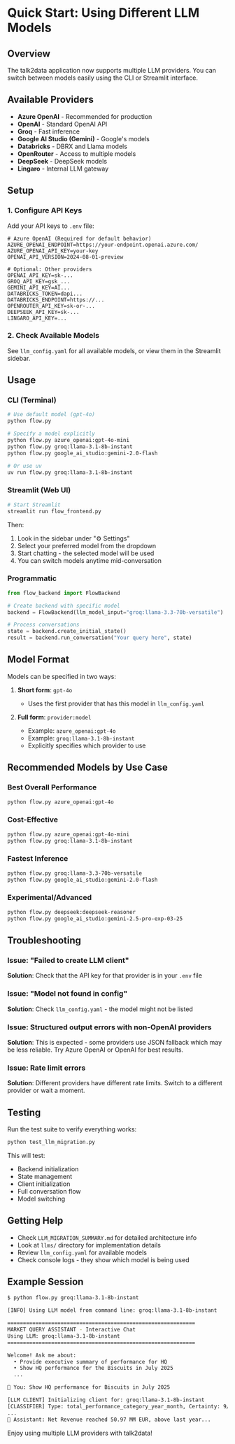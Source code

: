 # Quick Start: Using Different LLM Models

## Overview

The talk2data application now supports multiple LLM providers. You can switch between models easily using the CLI or Streamlit interface.

## Available Providers

- **Azure OpenAI** - Recommended for production
- **OpenAI** - Standard OpenAI API
- **Groq** - Fast inference
- **Google AI Studio (Gemini)** - Google's models
- **Databricks** - DBRX and Llama models
- **OpenRouter** - Access to multiple models
- **DeepSeek** - DeepSeek models
- **Lingaro** - Internal LLM gateway

## Setup

### 1. Configure API Keys

Add your API keys to `.env` file:

```env
# Azure OpenAI (Required for default behavior)
AZURE_OPENAI_ENDPOINT=https://your-endpoint.openai.azure.com/
AZURE_OPENAI_API_KEY=your-key
OPENAI_API_VERSION=2024-08-01-preview

# Optional: Other providers
OPENAI_API_KEY=sk-...
GROQ_API_KEY=gsk_...
GEMINI_API_KEY=AI...
DATABRICKS_TOKEN=dapi...
DATABRICKS_ENDPOINT=https://...
OPENROUTER_API_KEY=sk-or-...
DEEPSEEK_API_KEY=sk-...
LINGARO_API_KEY=...
```

### 2. Check Available Models

See `llm_config.yaml` for all available models, or view them in the Streamlit sidebar.

## Usage

### CLI (Terminal)

```bash
# Use default model (gpt-4o)
python flow.py

# Specify a model explicitly
python flow.py azure_openai:gpt-4o-mini
python flow.py groq:llama-3.1-8b-instant
python flow.py google_ai_studio:gemini-2.0-flash

# Or use uv
uv run flow.py groq:llama-3.1-8b-instant
```

### Streamlit (Web UI)

```bash
# Start Streamlit
streamlit run flow_frontend.py
```

Then:
1. Look in the sidebar under "⚙️ Settings"
2. Select your preferred model from the dropdown
3. Start chatting - the selected model will be used
4. You can switch models anytime mid-conversation

### Programmatic

```python
from flow_backend import FlowBackend

# Create backend with specific model
backend = FlowBackend(llm_model_input="groq:llama-3.3-70b-versatile")

# Process conversations
state = backend.create_initial_state()
result = backend.run_conversation("Your query here", state)
```

## Model Format

Models can be specified in two ways:

1. **Short form**: `gpt-4o`
   - Uses the first provider that has this model in `llm_config.yaml`

2. **Full form**: `provider:model`
   - Example: `azure_openai:gpt-4o`
   - Example: `groq:llama-3.1-8b-instant`
   - Explicitly specifies which provider to use

## Recommended Models by Use Case

### Best Overall Performance
```bash
python flow.py azure_openai:gpt-4o
```

### Cost-Effective
```bash
python flow.py azure_openai:gpt-4o-mini
python flow.py groq:llama-3.1-8b-instant
```

### Fastest Inference
```bash
python flow.py groq:llama-3.3-70b-versatile
python flow.py google_ai_studio:gemini-2.0-flash
```

### Experimental/Advanced
```bash
python flow.py deepseek:deepseek-reasoner
python flow.py google_ai_studio:gemini-2.5-pro-exp-03-25
```

## Troubleshooting

### Issue: "Failed to create LLM client"
**Solution**: Check that the API key for that provider is in your `.env` file

### Issue: "Model not found in config"
**Solution**: Check `llm_config.yaml` - the model might not be listed

### Issue: Structured output errors with non-OpenAI providers
**Solution**: This is expected - some providers use JSON fallback which may be less reliable. Try Azure OpenAI or OpenAI for best results.

### Issue: Rate limit errors
**Solution**: Different providers have different rate limits. Switch to a different provider or wait a moment.

## Testing

Run the test suite to verify everything works:

```bash
python test_llm_migration.py
```

This will test:
- Backend initialization
- State management
- Client initialization
- Full conversation flow
- Model switching

## Getting Help

- Check `LLM_MIGRATION_SUMMARY.md` for detailed architecture info
- Look at `llms/` directory for implementation details
- Review `llm_config.yaml` for available models
- Check console logs - they show which model is being used

## Example Session

```bash
$ python flow.py groq:llama-3.1-8b-instant

[INFO] Using LLM model from command line: groq:llama-3.1-8b-instant

============================================================
MARKET QUERY ASSISTANT - Interactive Chat
Using LLM: groq:llama-3.1-8b-instant
============================================================

Welcome! Ask me about:
  • Provide executive summary of performance for HQ
  • Show HQ performance for the Biscuits in July 2025
  ...

💬 You: Show HQ performance for Biscuits in July 2025

[LLM CLIENT] Initializing client for: groq:llama-3.1-8b-instant
[CLASSIFIER] Type: total_performance_category_year_month, Certainty: 9/10
...
🤖 Assistant: Net Revenue reached 50.97 MM EUR, above last year...
```

Enjoy using multiple LLM providers with talk2data!
